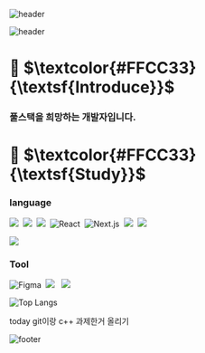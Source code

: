 ![header](https://capsule-render.vercel.app/api?type=waving&color=FFCC33&height=90&section=header)

![header](https://capsule-render.vercel.app/api?type=transparent&height=200&section=header&text=HELLO👋&fontSize=90&fontColor=FFCC33)

 # 💬 $\textcolor{#FFCC33}{\textsf{Introduce}}$  
### 풀스택을 희망하는 개발자입니다.  

          

  
 # 🌱 $\textcolor{#FFCC33}{\textsf{Study}}$  
### language
  
<img src="https://img.shields.io/badge/-HTML-E34F26?style=for-the-badge&logo=HTML5&logoColor=white"/>&nbsp; <img src="https://img.shields.io/badge/-CSS-1572B6?style=for-the-badge&logo=CSS3&logoColor=white"/>&nbsp; <img src="https://img.shields.io/badge/-JavaScript-F7DF1E?style=for-the-badge&logo=JavaScript&logoColor=white"/>&nbsp; <img alt="React" src ="https://img.shields.io/badge/React-61DAFB.svg?style=for-the-badge&logo=React&logoColor=black"/>&nbsp; <img alt="Next.js" src ="https://img.shields.io/badge/Next.js-000000.svg?style=for-the-badge&logo=Next.js&logoColor=white"/>&nbsp;  <img src="https://img.shields.io/badge/java-007396?style=for-the-badge&logo=java&logoColor=white">&nbsp; <img src="https://img.shields.io/badge/c++-00599C?style=for-the-badge&logo=c%2B%2B&logoColor=white">&nbsp;

<img src="https://img.shields.io/badge/java-007396?style=for-the-badge&logo=java&logoColor=white">

### Tool   
  
<img alt="Figma" src ="https://img.shields.io/badge/Figma-F24E1E.svg?style=for-the-badge&logo=Figma&logoColor=white"/>&nbsp; <img src="https://img.shields.io/badge/linux-FCC624?style=for-the-badge&logo=linux&logoColor=black"/> &nbsp; <img src="https://img.shields.io/badge/github-181717?style=for-the-badge&logo=github&logoColor=white">&nbsp;

  

![Top Langs](https://github-readme-stats.vercel.app/api/top-langs/?username=Jang-SoHyeon&layout=compact&theme=tokyonight)

today git이랑 c++ 과제한거 올리기

![footer](https://capsule-render.vercel.app/api?type=waving&color=FFCC33&height=90&section=footer)


<!--
**Jang-SoHyeon/Jang-SoHyeon** is a ✨ _special_ ✨ repository because its `README.md` (this file) appears on your GitHub profile.

Here are some ideas to get you started:

- 🔭 I’m currently working on ...
- 🌱 I’m currently learning ...
- 👯 I’m looking to collaborate on ...
- 🤔 I’m looking for help with ...
- 💬 Ask me about ...
- 📫 How to reach me: ...
- 😄 Pronouns: ...
- ⚡ Fun fact: ...
-->
